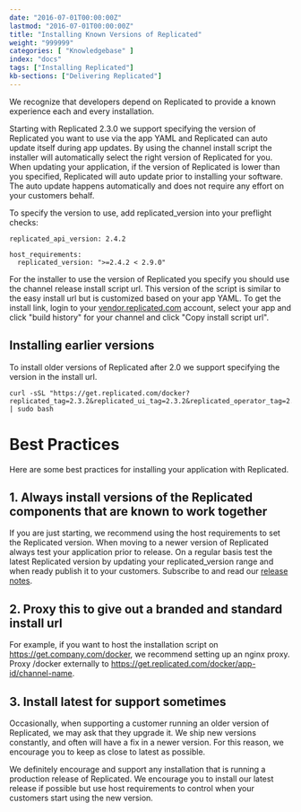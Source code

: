 ```yaml
---
date: "2016-07-01T00:00:00Z"
lastmod: "2016-07-01T00:00:00Z"
title: "Installing Known Versions of Replicated"
weight: "999999"
categories: [ "Knowledgebase" ]
index: "docs"
tags: ["Installing Replicated"]
kb-sections: ["Delivering Replicated"]
---
```


We recognize that developers depend on Replicated to provide a known experience each and every installation.

Starting with Replicated 2.3.0 we support specifying the version of Replicated you want to use via the app YAML and Replicated can auto update itself during app updates. By using the channel install script the installer will automatically select the right version of Replicated for you. When updating your application, if the version of Replicated is lower than you specified, Replicated will auto update prior to installing your software. The auto update happens automatically and does not require any effort on your customers behalf.

To specify the version to use, add replicated_version into your preflight checks:

```
replicated_api_version: 2.4.2

host_requirements:
  replicated_version: ">=2.4.2 < 2.9.0"
```

For the installer to use the version of Replicated you specify you should use the channel release install script url. This version of the script is similar to the easy install url but is customized based on your app YAML. To get the install link, login to your [vendor.replicated.com](https://vendor.replicated.com/) account, select your app and click "build history" for your channel and click "Copy install script url".

## Installing earlier versions

To install older versions of Replicated after 2.0 we support specifying the version in the install url.

```shell
curl -sSL "https://get.replicated.com/docker?replicated_tag=2.3.2&replicated_ui_tag=2.3.2&replicated_operator_tag=2.3.2" | sudo bash
```

# Best Practices

Here are some best practices for installing your application with Replicated.

## 1. Always install versions of the Replicated components that are known to work together

If you are just starting, we recommend using the host requirements to set the Replicated version. When moving to a newer version of Replicated always test your application prior to release. On a regular basis test the latest Replicated version by updating your replicated_version range and when ready publish it to your customers. Subscribe to and read our [release notes](https://release-notes.replicated.com).

## 2. Proxy this to give out a branded and standard install url

For example, if you want to host the installation script on https://get.company.com/docker, we recommend setting up an nginx proxy. Proxy /docker externally to https://get.replicated.com/docker/app-id/channel-name.

## 3. Install latest for support sometimes

Occasionally, when supporting a customer running an older version of Replicated, we may ask that they upgrade it. We ship new versions constantly, and often will have a fix in a newer version. For this reason, we encourage you to keep as close to latest as possible.

We definitely encourage and support any installation that is running a production release of Replicated. We encourage you to install our latest release if possible but use host requirements to control when your customers start using the new version.
